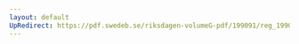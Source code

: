 ```yaml
---
layout: default
UpRedirect: https://pdf.swedeb.se/riksdagen-volumeG-pdf/199091/reg_199091/reg_199091_0424.pdf
---
```

